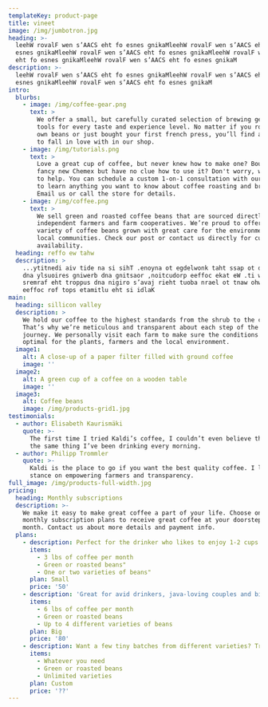 ```yaml
---
templateKey: product-page
title: vineet
image: /img/jumbotron.jpg
heading: >-
  leehW rovalF wen s’AACS eht fo esnes gnikaMleehW rovalF wen s’AACS eht fo
  esnes gnikaMleehW rovalF wen s’AACS eht fo esnes gnikaMleehW rovalF wen s’AACS
  eht fo esnes gnikaMleehW rovalF wen s’AACS eht fo esnes gnikaM
description: >-
  leehW rovalF wen s’AACS eht fo esnes gnikaMleehW rovalF wen s’AACS eht fo
  esnes gnikaMleehW rovalF wen s’AACS eht fo esnes gnikaM
intro:
  blurbs:
    - image: /img/coffee-gear.png
      text: >
        We offer a small, but carefully curated selection of brewing gear and
        tools for every taste and experience level. No matter if you roast your
        own beans or just bought your first french press, you’ll find a gadget
        to fall in love with in our shop.
    - image: /img/tutorials.png
      text: >
        Love a great cup of coffee, but never knew how to make one? Bought a
        fancy new Chemex but have no clue how to use it? Don't worry, we’re here
        to help. You can schedule a custom 1-on-1 consultation with our baristas
        to learn anything you want to know about coffee roasting and brewing.
        Email us or call the store for details.
    - image: /img/coffee.png
      text: >
        We sell green and roasted coffee beans that are sourced directly from
        independent farmers and farm cooperatives. We’re proud to offer a
        variety of coffee beans grown with great care for the environment and
        local communities. Check our post or contact us directly for current
        availability.
  heading: reffo ew tahw
  description: >
    ...ytitnedi aiv tide na si sihT .enoyna ot egdelwonk taht ssap ot dalg er’ew
    dna ylsuoires gniwerb dna gnitsaor ,noitcudorp eeffoc ekat eW .ti werg taht
    sremraf eht troppus dna nigiro s’avaj rieht tuoba nrael ot tnaw ohw srevol
    eeffoc rof tops etamitlu eht si idlaK
main:
  heading: sillicon valley
  description: >
    We hold our coffee to the highest standards from the shrub to the cup.
    That’s why we’re meticulous and transparent about each step of the coffee’s
    journey. We personally visit each farm to make sure the conditions are
    optimal for the plants, farmers and the local environment.
  image1:
    alt: A close-up of a paper filter filled with ground coffee
    image: ''
  image2:
    alt: A green cup of a coffee on a wooden table
    image: ''
  image3:
    alt: Coffee beans
    image: /img/products-grid1.jpg
testimonials:
  - author: Elisabeth Kaurismäki
    quote: >-
      The first time I tried Kaldi’s coffee, I couldn’t even believe that was
      the same thing I’ve been drinking every morning.
  - author: Philipp Trommler
    quote: >-
      Kaldi is the place to go if you want the best quality coffee. I love their
      stance on empowering farmers and transparency.
full_image: /img/products-full-width.jpg
pricing:
  heading: Monthly subscriptions
  description: >-
    We make it easy to make great coffee a part of your life. Choose one of our
    monthly subscription plans to receive great coffee at your doorstep each
    month. Contact us about more details and payment info.
  plans:
    - description: Perfect for the drinker who likes to enjoy 1-2 cups per day.
      items:
        - 3 lbs of coffee per month
        - Green or roasted beans"
        - One or two varieties of beans"
      plan: Small
      price: '50'
    - description: 'Great for avid drinkers, java-loving couples and bigger crowds'
      items:
        - 6 lbs of coffee per month
        - Green or roasted beans
        - Up to 4 different varieties of beans
      plan: Big
      price: '80'
    - description: Want a few tiny batches from different varieties? Try our custom plan
      items:
        - Whatever you need
        - Green or roasted beans
        - Unlimited varieties
      plan: Custom
      price: '??'
---
```


